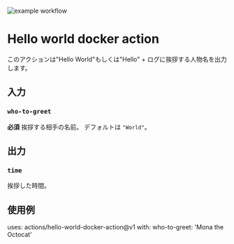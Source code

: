 
![example workflow](https://github.com/github/docs/actions/workflows/main.yml/badge.svg)

# Hello world docker action

このアクションは"Hello World"もしくは"Hello" + ログに挨拶する人物名を出力します。

## 入力

### `who-to-greet`

**必須** 挨拶する相手の名前。 デフォルトは `"World"`。

## 出力

### `time`

挨拶した時間。

## 使用例

uses: actions/hello-world-docker-action@v1
with:
  who-to-greet: 'Mona the Octocat'